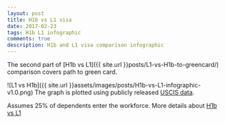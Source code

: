 ```yaml
---
layout: post
title: H1b vs L1 visa
date: 2017-02-23
tags: H1b L1 infographic
comments: true
description: H1b and L1 visa comparison infographic
---
```

The second part of [H1b vs L1]({{ site.url }}posts/L1-vs-H1b-to-greencard/) comparison covers path to green card.

![L1 vs H1b]({{ site.url }}assets/images/posts/H1b-vs-L1-infographic-v1.0.png)
The graph is plotted using publicly released [USCIS data](https://travel.state.gov/content/dam/visas/Statistics/AnnualReports/FY2015AnnualReport/FY15AnnualReport-TableXVIB.pdf).

  Assumes 25% of dependents enter the workforce.
  More details about [H1b vs L1](posts/H1b-visa-vs-L1-visa-comparison/)

